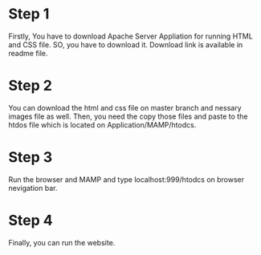 # Step 1
Firstly, You have to download Apache Server Appliation for running HTML and CSS file. SO, you have to download it. Download link is available in readme file.
# Step 2
You can download the html and css file on master branch and nessary images file as well. Then, you need the copy those files and paste to the htdos file which is located on Application/MAMP/htodcs.
# Step 3
Run the browser and MAMP and type localhost:999/htodcs on browser nevigation bar.
# Step 4
Finally, you can run the website.
